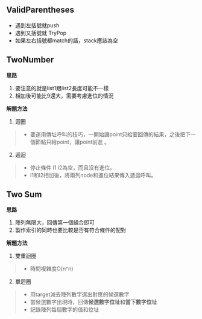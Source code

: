 ﻿ValidParentheses
---

* 遇到左括號就push  
* 遇到又括號就 TryPop  
* 如果左右括號都match的話，stack應該為空

TwoNumber
---

**思路**
1. 要注意的就是list1跟list2長度可能不一樣
2. 相加後可能比9還大，需要考慮進位的情況

**解題方法**
1. 迴圈   
> * 要運用傳址呼叫的技巧，一開始讓point只給要回傳的結果，之後把下一個節點只給point，讓point前進
>  。

2. 遞迴  
> * 停止條件 l1 l2為空，而且沒有進位。
> * l1和l2相加後，將兩列node和進位結果傳入遞迴呼叫。


Two Sum
---

**思路**  
1. 陣列無限大，回傳第一個組合即可
2. 製作索引的同時也要比較是否有符合條件的配對

**解題方法**
1. 雙重迴圈   
> * 時間複雜度O(n^n)

2. 單迴圈  
> * 用target減去陣列數字選出對應的候選數字
> * 當候選數字出現時，回傳**候選數字位址**和**當下數字位址**
> * 記錄陣列每個數字的值和位址